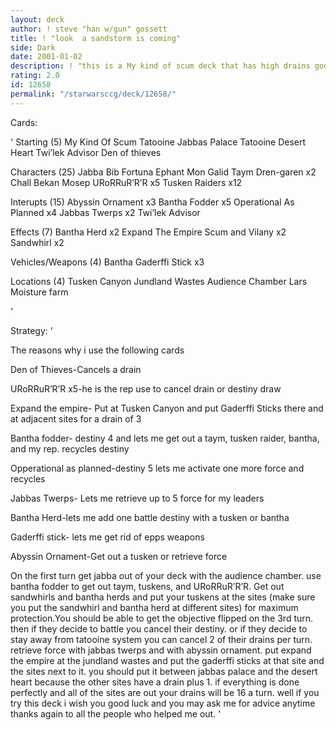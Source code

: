 ```yaml
---
layout: deck
author: ! steve "han w/gun" gossett
title: ! "look  a sandstorm is coming"
side: Dark
date: 2001-01-02
description: ! "this is a My kind of scum deck that has high drains good force retrieval, and nice destiny. Thanks to everyone who gave me ideas this deck actually works better."
rating: 2.0
id: 12658
permalink: "/starwarsccg/deck/12658/"
---
```

Cards: 

'
Starting (5)
My Kind Of Scum
Tatooine Jabbas Palace
Tatooine Desert Heart
Twi&#8217;lek Advisor
Den of thieves

Characters (25)
Jabba
Bib Fortuna
Ephant Mon
Galid
Taym Dren-garen x2
Chall Bekan
Mosep
URoRRuR&#8217;R&#8217;R x5
Tusken Raiders x12

Interupts (15)
Abyssin Ornament x3
Bantha Fodder x5
Operational As Planned x4
Jabbas Twerps x2
Twi&#8217;lek Advisor

Effects (7)
Bantha Herd x2
Expand The Empire
Scum and Vilany x2
Sandwhirl x2

Vehicles/Weapons (4)
Bantha
Gaderffi Stick x3

Locations (4)
Tusken Canyon
Jundland Wastes
Audience Chamber
Lars Moisture farm

'

Strategy: '

The reasons why i use the following cards

Den of Thieves-Cancels a drain

URoRRuR&#8217;R&#8217;R x5-he is the rep use to cancel drain or destiny draw

Expand the empire- Put at Tusken Canyon and put Gaderffi Sticks there and at adjacent sites for a drain of 3

Bantha fodder- destiny 4 and lets me get out a taym, tusken raider, bantha, and my rep. recycles destiny

Opperational as planned-destiny 5 lets me activate one more force and recycles

Jabbas Twerps- Lets me retrieve up to 5 force for my leaders

Bantha Herd-lets me add one battle destiny with a tusken or bantha

Gaderffi stick- lets me get rid of epps weapons

Abyssin Ornament-Get out a tusken or retrieve force

On the first turn get jabba out of your deck with the audience chamber. use bantha fodder to get out taym, tuskens, and URoRRuR&#8217;R&#8217;R. Get out sandwhirls and bantha herds and put your tuskens at the sites (make sure you put the sandwhirl and bantha herd at different sites) for maximum protection.You should be able to get the objective flipped on the 3rd turn. then if they decide to battle you cancel their destiny. or if they decide to stay away from tatooine system you can cancel 2 of their drains per turn. retrieve force with jabbas twerps and with abyssin ornament. put expand the empire at the jundland wastes and put the gaderffi sticks at that site and the sites next to it. you should put it between jabbas palace and the desert heart because the other sites have a drain plus 1. if everything is done perfectly and all of the sites are out your drains will be 16 a turn. well if you try this deck i wish you good luck and you may ask me for advice anytime thanks again to all the people who helped me out. '
